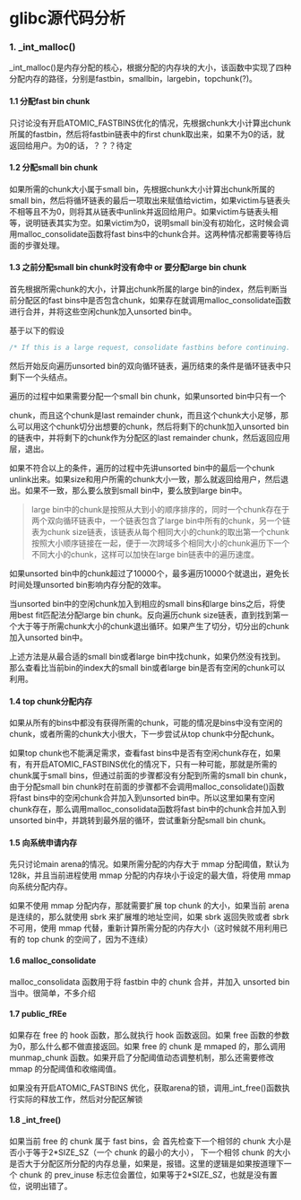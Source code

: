 # glibc源代码分析

### 1. _int_malloc()

_int_malloc()是内存分配的核心，根据分配的内存块的大小，该函数中实现了四种分配内存的路径，分别是fastbin，smallbin，largebin，topchunk(?)。

#### 1.1 分配fast bin chunk

只讨论没有开启ATOMIC_FASTBINS优化的情况，先根据chunk大小计算出chunk所属的fastbin，然后将fastbin链表中的first chunk取出来，如果不为0的话，就返回给用户。为0的话，？？？待定



#### 1.2 分配small bin chunk

如果所需的chunk大小属于small bin，先根据chunk大小计算出chunk所属的small bin，然后将循环链表的最后一项取出来赋值给victim，如果victim与链表头不相等且不为0，则将其从链表中unlink并返回给用户。如果victim与链表头相等，说明链表其实为空。如果victim为0，说明small bin没有初始化，这时候会调用malloc_consolidate函数将fast bins中的chunk合并。这两种情况都需要等待后面的步骤处理。



#### 1.3 之前分配small bin chunk时没有命中 or 要分配large bin chunk

首先根据所需chunk的大小，计算出chunk所属的large bin的index，然后判断当前分配区的fast bins中是否包含chunk，如果存在就调用malloc_consolidate函数进行合并，并将这些空闲chunk加入unsorted bin中。

基于以下的假设

```C
/* If this is a large request, consolidate fastbins before continuing. While it might look excessive to kill all fastbins before even seeing if there is space available, this avoids fragmentation problems normally associated with fastbins. Also, in practice, programs tend to have runs of either small or large requests, but less often mixtures, so consolidation is not invoked all that often in most programs. And the programs that it is called frequently in otherwise tend to fragment. */
```



然后开始反向遍历unsorted bin的双向循环链表，遍历结束的条件是循环链表中只剩下一个头结点。

遍历的过程中如果需要分配一个small bin chunk，如果unsorted bin中只有一个

chunk，而且这个chunk是last remainder chunk，而且这个chunk大小足够，那么可以用这个chunk切分出想要的chunk，然后将剩下的chunk加入unsorted bin的链表中，并将剩下的chunk作为分配区的last remainder chunk，然后返回应用层，退出。

如果不符合以上的条件，遍历的过程中先讲unsorted bin中的最后一个chunk unlink出来。如果size和用户所需的chunk大小一致，那么就返回给用户，然后退出。如果不一致，那么要么放到small bin中，要么放到large bin中。



> large bin中的chunk是按照从大到小的顺序排序的，同时一个chunk存在于两个双向循环链表中，一个链表包含了large bin中所有的chunk，另一个链表为chunk size链表，该链表从每个相同大小的chunk的取出第一个chunk按照大小顺序链接在一起，便于一次跨域多个相同大小的chunk遍历下一个不同大小的chunk，这样可以加快在large bin链表中的遍历速度。 

如果unsorted bin中的chunk超过了10000个，最多遍历10000个就退出，避免长时间处理unsorted bin影响内存分配的效率。 

当unsorted bin中的空闲chunk加入到相应的small bins和large bins之后，将使用best fit匹配法分配large bin chunk。反向遍历chunk size链表，直到找到第一个大于等于所需chunk大小的chunk退出循环。如果产生了切分，切分出的chunk加入unsorted bin中。

上述方法是从最合适的small bin或者large bin中找chunk，如果仍然没有找到。那么查看比当前bin的index大的small bin或者large bin是否有空闲的chunk可以利用。



#### 1.4 top chunk分配内存

如果从所有的bins中都没有获得所需的chunk，可能的情况是bins中没有空闲的chunk，或者所需的chunk大小很大，下一步尝试从top chunk中分配chunk。

如果top chunk也不能满足需求，查看fast bins中是否有空闲chunk存在，如果有，有开启ATOMIC_FASTBINS优化的情况下，只有一种可能，那就是所需的chunk属于small bins，但通过前面的步骤都没有分配到所需的small bin chunk，由于分配small bin chunk时在前面的步骤都不会调用malloc_consolidate()函数将fast bins中的空闲chunk合并加入到unsorted bin中。所以这里如果有空闲chunk存在，那么调用malloc_consolidata函数将fast bin中的chunk合并加入到unsorted bin中，并跳转到最外层的循环，尝试重新分配small bin chunk。



#### 1.5 向系统申请内存

先只讨论main arena的情况。如果所需分配的内存大于 mmap 分配阈值，默认为128k，并且当前进程使用 mmap 分配的内存块小于设定的最大值，将使用 mmap 向系统分配内存。

如果不使用 mmap 分配内存，那就需要扩展 top chunk 的大小，如果当前 arena 是连续的，那么就使用 sbrk 来扩展堆的地址空间，如果 sbrk 返回失败或者 sbrk 不可用，使用 mmap 代替，重新计算所需分配的内存大小（这时候就不用利用已有的 top chunk 的空间了，因为不连续）

#### 1.6 malloc_consolidate

malloc_consolidata 函数用于将 fastbin 中的 chunk 合并，并加入 unsorted bin 当中。很简单，不多介绍



#### 1.7 public_fREe

如果存在 free 的 hook 函数，那么就执行 hook 函数返回。如果 free 函数的参数为0，那么什么都不做直接返回。如果 free 的 chunk 是 mmaped 的，那么调用 munmap_chunk 函数。如果开启了分配阈值动态调整机制，那么还需要修改mmap 的分配阈值和收缩阈值。

如果没有开启ATOMIC_FASTBINS 优化，获取arena的锁，调用_int_free()函数执行实际的释放工作，然后对分配区解锁



#### 1.8 _int_free()

如果当前 free 的 chunk 属于 fast bins，会 首先检查下一个相邻的 chunk 大小是否小于等于2*SIZE_SZ（一个 chunk 的最小的大小）， 下一个相邻 chunk 的大小是否大于分配区所分配的内存总量，如果是，报错。这里的逻辑是如果按道理下一个 chunk 的 prev_inuse 标志位会置位，如果等于2\*SIZE_SZ，也就是没有置位，说明出错了。



